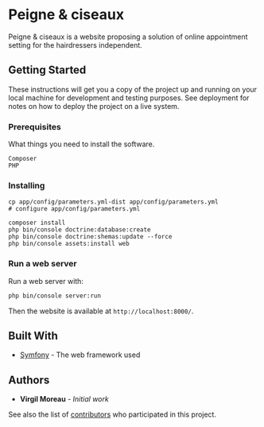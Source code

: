 # Peigne & ciseaux

Peigne & ciseaux is a website proposing a solution of online appointment setting for the hairdressers independent.

## Getting Started

These instructions will get you a copy of the project up and running on your local machine for development and testing purposes. See deployment for notes on how to deploy the project on a live system.

### Prerequisites

What things you need to install the software.

```
Composer
PHP
```

### Installing

```
cp app/config/parameters.yml-dist app/config/parameters.yml
# configure app/config/parameters.yml

composer install
php bin/console doctrine:database:create
php bin/console doctrine:shemas:update --force
php bin/console assets:install web
```

### Run a web server

Run a web server with:

```sh
php bin/console server:run
```

Then the website is available at `http://localhost:8000/`.

## Built With

* [Symfony](https://symfony.com/doc/current/index.html) - The web framework used

## Authors

* **Virgil Moreau** - *Initial work* 

See also the list of [contributors](https://github.com/lolerki/peigne-ciseaux/contributors) who participated in this project.

